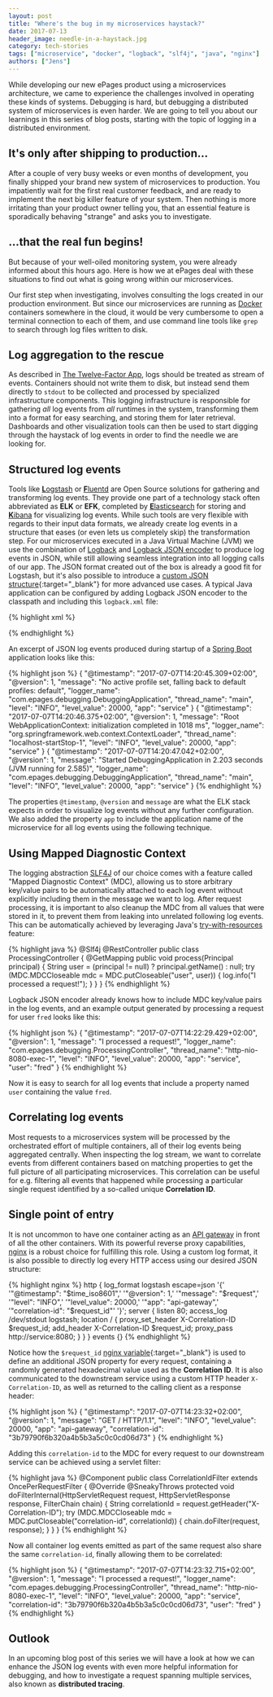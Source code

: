 ```yaml
---
layout: post
title: "Where's the bug in my microservices haystack?"
date: 2017-07-13
header_image: needle-in-a-haystack.jpg
category: tech-stories
tags: ["microservice", "docker", "logback", "slf4j", "java", "nginx"]
authors: ["Jens"]
---
```


While developing our new ePages product using a microservices architecture, we came to experience the challenges involved in operating these kinds of systems.
Debugging is hard, but debugging a distributed system of microservices is even harder.
We are going to tell you about our learnings in this series of blog posts, starting with the topic of logging in a distributed environment.

## It's only after shipping to production...

After a couple of very busy weeks or even months of development, you finally shipped your brand new system of microservices to production.
You impatiently wait for the first real customer feedback, and are ready to implement the next big killer feature of your system.
Then nothing is more irritating than your product owner telling you, that an essential feature is sporadically behaving "strange" and asks you to investigate.

## ...that the real fun begins!

But because of your well-oiled monitoring system, you were already informed about this hours ago.
Here is how we at ePages deal with these situations to find out what is going wrong within our microservices.

Our first step when investigating, involves consulting the logs created in our production environment.
But since our microservices are running as [Docker][docker] containers somewhere in the cloud, it would be very cumbersome to open a terminal connection to each of them, and use command line tools like `grep` to search through log files written to disk.

## Log aggregation to the rescue

As described in [The Twelve-Factor App][12factor], logs should be treated as stream of events.
Containers should not write them to disk, but instead send them directly to `stdout` to be collected and processed by specialized infrastructure components.
This logging infrastructure is responsible for gathering _all_ log events from _all_ runtimes in the system, transforming them into a format for easy searching, and storing them for later retrieval.
Dashboards and other visualization tools can then be used to start digging through the haystack of log events in order to find the needle we are looking for.

## Structured log events

Tools like [**L**ogstash][logstash] or [**F**luentd][fluentd] are Open Source solutions for gathering and transforming log events.
They provide one part of a technology stack often abbreviated as **ELK** or **EFK**, completed by [**E**lasticsearch][elasticsearch] for storing and [**K**ibana][kibana] for visualizing log events.
While such tools are very flexible with regards to their input data formats, we already create log events in a structure that eases (or even lets us completely skip) the transformation step.
For our microservices executed in a Java Virtual Machine (JVM) we use the combination of [Logback][logback] and [Logback JSON encoder][logstash-logback-encoder] to produce log events in JSON, while still allowing seamless integration into all logging calls of our app.
The JSON format created out of the box is already a good fit for Logstash, but it's also possible to introduce a [custom JSON structure](https://github.com/logstash/logstash-logback-encoder#composite-encoderlayout){:target="_blank"} for more advanced use cases.
A typical Java application can be configured by adding Logback JSON encoder to the classpath and including this `logback.xml` file:

{% highlight xml %}
<?xml version="1.0" encoding="UTF-8"?>
<configuration>
    <appender name="STDOUT" class="ch.qos.logback.core.ConsoleAppender">
        <encoder class="net.logstash.logback.encoder.LogstashEncoder"/>
    </appender>
    <root level="INFO">
        <appender-ref ref="STDOUT"/>
    </root>
</configuration>
{% endhighlight %}

An excerpt of JSON log events produced during startup of a [Spring Boot][spring-boot] application looks like this:

{% highlight json %}
{
  "@timestamp": "2017-07-07T14:20:45.309+02:00",
  "@version": 1,
  "message": "No active profile set, falling back to default profiles: default",
  "logger_name": "com.epages.debugging.DebuggingApplication",
  "thread_name": "main",
  "level": "INFO",
  "level_value": 20000,
  "app": "service"
} {
  "@timestamp": "2017-07-07T14:20:46.375+02:00",
  "@version": 1,
  "message": "Root WebApplicationContext: initialization completed in 1018 ms",
  "logger_name": "org.springframework.web.context.ContextLoader",
  "thread_name": "localhost-startStop-1",
  "level": "INFO",
  "level_value": 20000,
  "app": "service"
} {
  "@timestamp": "2017-07-07T14:20:47.042+02:00",
  "@version": 1,
  "message": "Started DebuggingApplication in 2.203 seconds (JVM running for 2.585)",
  "logger_name": "com.epages.debugging.DebuggingApplication",
  "thread_name": "main",
  "level": "INFO",
  "level_value": 20000,
  "app": "service"
}
{% endhighlight %}

The properties `@timestamp`, `@version` and `message` are what the ELK stack expects in order to visualize log events without any further configuration.
We also added the property `app` to include the application name of the microservice for all log events using the following technique.

## Using Mapped Diagnostic Context

The logging abstraction [SLF4J][slf4j] of our choice comes with a feature called "Mapped Diagnostic Context" (MDC), allowing us to store arbitrary key/value pairs to be automatically attached to each log event without explicitly including them in the message we want to log.
After request processing, it is important to also cleanup the MDC from all values that were stored in it, to prevent them from leaking into unrelated following log events.
This can be automatically achieved by leveraging Java's [try-with-resources][try-with-resources] feature:

{% highlight java %}
@Slf4j
@RestController
public class ProcessingController {
    @GetMapping
    public void process(Principal principal) {
        String user = (principal != null) ? principal.getName() : null;
        try (MDC.MDCCloseable mdc = MDC.putCloseable("user", user)) {
            log.info("I processed a request!");
        }
    }
}
{% endhighlight %}

Logback JSON encoder already knows how to include MDC key/value pairs in the log events, and an example output generated by processing a request for user `fred` looks like this:

{% highlight json %}
{
  "@timestamp": "2017-07-07T14:22:29.429+02:00",
  "@version": 1,
  "message": "I processed a request!",
  "logger_name": "com.epages.debugging.ProcessingController",
  "thread_name": "http-nio-8080-exec-1",
  "level": "INFO",
  "level_value": 20000,
  "app": "service",
  "user": "fred"
}
{% endhighlight %}

Now it is easy to search for all log events that include a property named `user` containing the value `fred`.

## Correlating log events

Most requests to a microservices system will be processed by the orchestrated effort of multiple containers, all of their log events being aggregated centrally.
When inspecting the log stream, we want to correlate events from different containers based on matching properties to get the full picture of all participating microservices.
This correlation can be useful for e.g. filtering all events that happened while processing a particular single request identified by a so-called unique **Correlation ID**.

## Single point of entry

It is not uncommon to have one container acting as an [API gateway][api-gateway] in front of all the other containers.
With its powerful reverse proxy capabilities, [nginx][nginx] is a robust choice for fulfilling this role.
Using a custom log format, it is also possible to directly log every HTTP access using our desired JSON structure:

{% highlight nginx %}
http {
    log_format logstash escape=json
        '{'
            '"@timestamp": "$time_iso8601",'
            '"@version": 1,'
            '"message": "$request",'
            '"level": "INFO",'
            '"level_value": 20000,'
            '"app": "api-gateway",'
            '"correlation-id": "$request_id"'
        '}';
    server {
        listen 80;
        access_log /dev/stdout logstash;
        location / {
            proxy_set_header X-Correlation-ID $request_id;
            add_header       X-Correlation-ID $request_id;
            proxy_pass http://service:8080;
        }
    }
}
events {}
{% endhighlight %}

Notice how the `$request_id` [nginx variable](http://nginx.org/en/docs/http/ngx_http_core_module.html#var_request_id){:target="_blank"} is used to define an additional JSON property for every request, containing a randomly generated hexadecimal value used as the **Correlation ID**.
It is also communicated to the downstream service using a custom HTTP header `X-Correlation-ID`, as well as returned to the calling client as a response header:

{% highlight json %}
{
  "@timestamp": "2017-07-07T14:23:32+02:00",
  "@version": 1,
  "message": "GET / HTTP/1.1",
  "level": "INFO",
  "level_value": 20000,
  "app": "api-gateway",
  "correlation-id": "3b79790f6b320a4b5b3a5c0c0cd06d73"
}
{% endhighlight %}

Adding this `correlation-id` to the MDC for every request to our downstream service can be achieved using a servlet filter:

{% highlight java %}
@Component
public class CorrelationIdFilter extends OncePerRequestFilter {
    @Override
    @SneakyThrows
    protected void doFilterInternal(HttpServletRequest request, HttpServletResponse response,
                                    FilterChain chain) {
        String correlationId = request.getHeader("X-Correlation-ID");
        try (MDC.MDCCloseable mdc = MDC.putCloseable("correlation-id", correlationId)) {
            chain.doFilter(request, response);
        }
    }
}
{% endhighlight %}

Now all container log events emitted as part of the same request also share the same `correlation-id`, finally allowing them to be correlated:

{% highlight json %}
{
  "@timestamp": "2017-07-07T14:23:32.715+02:00",
  "@version": 1,
  "message": "I processed a request!",
  "logger_name": "com.epages.debugging.ProcessingController",
  "thread_name": "http-nio-8080-exec-1",
  "level": "INFO",
  "level_value": 20000,
  "app": "service",
  "correlation-id": "3b79790f6b320a4b5b3a5c0c0cd06d73",
  "user": "fred"
}
{% endhighlight %}

## Outlook

In an upcoming blog post of this series we will have a look at how we can enhance the JSON log events with even more helpful information for debugging, and how to investigate a request spanning multiple services, also known as **distributed tracing**.


[docker]:                   https://www.docker.com/         "Docker container platform"
[12factor]:                 https://12factor.net/logs       "The Twelve-Factor"
[logstash]:                 https://www.elastic.co/products/logstash    "Logstash data processing pipeline"
[fluentd]:                  http://www.fluentd.org/         "Fluentd data collector"
[elasticsearch]:            https://www.elastic.co/products/elasticsearch    "Elasticsearch search and analytics engine"
[kibana]:                   https://www.elastic.co/products/kibana    "Kibana"
[logback]:                  https://logback.qos.ch/         "Logback - The Generic, Reliable Fast & Flexible Logging Framework"
[logstash-logback-encoder]: https://github.com/logstash/logstash-logback-encoder    "Logback JSON encoder"
[slf4j]:                    https://www.slf4j.org/          "Simple Logging Facade for Java"
[spring-boot]:              https://projects.spring.io/spring-boot/ "Spring Boot"
[try-with-resources]:       https://docs.oracle.com/javase/tutorial/essential/exceptions/tryResourceClose.html          "The try-with-resources Statement"
[api-gateway]:              http://microservices.io/patterns/apigateway.html            "Pattern: API Gateway / Backend for Front-End"
[nginx]:                    https://nginx.org/en/       "nginx reverse proxy server"
